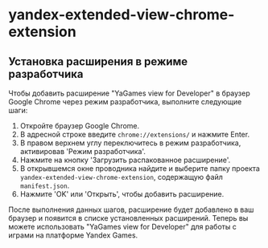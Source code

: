 # yandex-extended-view-chrome-extension

## Установка расширения в режиме разработчика

Чтобы добавить расширение "YaGames view for Developer" в браузер Google Chrome через режим разработчика, выполните следующие шаги:

1. Откройте браузер Google Chrome.
2. В адресной строке введите `chrome://extensions/` и нажмите Enter.
3. В правом верхнем углу переключитесь в режим разработчика, активировав 'Режим разработчика'.
4. Нажмите на кнопку 'Загрузить распакованное расширение'.
5. В открывшемся окне проводника найдите и выберите папку проекта `yandex-extended-view-chrome-extension`, содержащую файл `manifest.json`.
6. Нажмите 'OK' или 'Открыть', чтобы добавить расширение.

После выполнения данных шагов, расширение будет добавлено в ваш браузер и появится в списке установленных расширений. Теперь вы можете использовать "YaGames view for Developer" для работы с играми на платформе Yandex Games.
